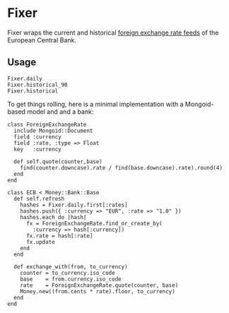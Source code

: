 Fixer
====

Fixer wraps the current and historical [foreign exchange rate feeds](http://www.ecb.europa.eu/stats/exchange/eurofxref/html/index.en.html) of the European Central Bank.

Usage
-----

    Fixer.daily
    Fixer.historical_90
    Fixer.historical

To get things rolling, here is a minimal implementation with a Mongoid-based model and and a bank:

    class ForeignExchangeRate
      include Mongoid::Document
      field :currency
      field :rate, :type => Float
      key   :currency

      def self.quote(counter,base)
        find(counter.downcase).rate / find(base.downcase).rate).round(4)
      end
    end

    class ECB < Money::Bank::Base
      def self.refresh
        hashes = Fixer.daily.first[:rates]
        hashes.push({ :currency => "EUR", :rate => "1.0" })
        hashes.each do |hash|
          fx = ForeignExchangeRate.find_or_create_by(
            :currency => hash[:currency])
          fx.rate = hash[:rate]
          fx.update
        end
      end

      def exchange_with(from, to_currency)
        counter = to_currency.iso_code
        base    = from.currency.iso_code
        rate    = ForeignExchangeRate.quote(counter, base)
        Money.new((from.cents * rate).floor, to_currency)
      end
    end
